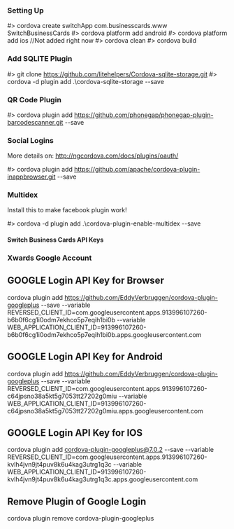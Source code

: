 ### Setting Up

#> cordova create switchApp com.businesscards.www SwitchBusinessCards
#> cordova platform add android
#> cordova platform add ios //Not added right now
#> cordova clean
#> cordova build

### Add SQLITE Plugin

#> git clone https://github.com/litehelpers/Cordova-sqlite-storage.git
#> cordova -d plugin add .\cordova-sqlite-storage --save

### QR Code Plugin

#> cordova plugin add https://github.com/phonegap/phonegap-plugin-barcodescanner.git --save

### Social Logins    

More details on: http://ngcordova.com/docs/plugins/oauth/

#> cordova plugin add https://github.com/apache/cordova-plugin-inappbrowser.git --save

### Multidex

Install this to make facebook plugin work!

#> cordova -d plugin add .\cordova-plugin-enable-multidex --save


#### Switch Business Cards API Keys ####

### Xwards Google Account ###

## GOOGLE Login API Key for Browser ##

cordova plugin add https://github.com/EddyVerbruggen/cordova-plugin-googleplus --save --variable REVERSED_CLIENT_ID=com.googleusercontent.apps.913996107260-b6b0f6cg1i0odm7ekhco5p7eqih1bi0b --variable WEB_APPLICATION_CLIENT_ID=913996107260-b6b0f6cg1i0odm7ekhco5p7eqih1bi0b.apps.googleusercontent.com


## GOOGLE Login API Key for Android ##

cordova plugin add https://github.com/EddyVerbruggen/cordova-plugin-googleplus --save --variable REVERSED_CLIENT_ID=com.googleusercontent.apps.913996107260-c64jpsno38a5kt5g7053tt27202g0miu --variable WEB_APPLICATION_CLIENT_ID=913996107260-c64jpsno38a5kt5g7053tt27202g0miu.apps.googleusercontent.com


## GOOGLE Login API Key for IOS ##

cordova plugin add cordova-plugin-googleplus@7.0.2 --save --variable REVERSED_CLIENT_ID=com.googleusercontent.apps.913996107260-kvlh4jvn9jt4puv8k6u4kag3utrg1q3c --variable WEB_APPLICATION_CLIENT_ID=913996107260-kvlh4jvn9jt4puv8k6u4kag3utrg1q3c.apps.googleusercontent.com

## Remove Plugin of Google Login

cordova plugin remove cordova-plugin-googleplus